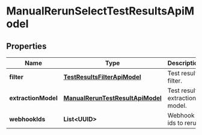 

# ManualRerunSelectTestResultsApiModel


## Properties

| Name | Type | Description | Notes |
|------------ | ------------- | ------------- | -------------|
|**filter** | [**TestResultsFilterApiModel**](TestResultsFilterApiModel.md) | Test results filter. |  [optional] |
|**extractionModel** | [**ManualRerunTestResultApiModel**](ManualRerunTestResultApiModel.md) | Test results extraction model. |  [optional] |
|**webhookIds** | **List&lt;UUID&gt;** | Webhook ids to rerun. |  [optional] |



